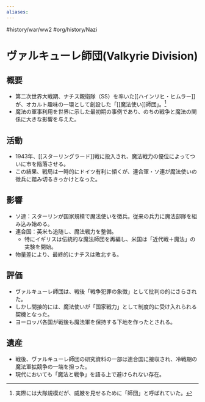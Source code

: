 ```yaml
---
aliases:
---
```

#history/war/ww2 #org/history/Nazi
# ヴァルキューレ師団(Valkyrie Division)

## 概要
- 第二次世界大戦期、ナチス親衛隊（SS）を率いた[[ハインリヒ・ヒムラー]]が、オカルト趣味の一環として創設した「[[魔法使い]]師団」。[^1]
- 魔法の軍事利用を世界に示した最初期の事例であり、のちの戦争と魔法の関係に大きな影響を与えた。

## 活動
- 1943年、[[スターリングラード]]戦に投入され、魔法戦力の優位によってついに市を陥落させる。
- この結果、戦局は一時的にドイツ有利に傾くが、連合軍・ソ連が魔法使いの徴兵に踏み切るきっかけとなった。

## 影響
- ソ連：スターリンが国家規模で魔法使いを徴兵。従来の兵力に魔法部隊を組み込み始める。
- 連合国：英米も追随し、魔法戦力を整備。
	- 特にイギリスは伝統的な魔法師団を再編し、米国は「近代戦＋魔法」の実験を開始。
- 物量差により、最終的にナチスは敗北する。

## 評価
- ヴァルキューレ師団は、戦後「戦争犯罪の象徴」として批判の的にさらされた。
- しかし間接的には、魔法使いが「国家戦力」として制度的に受け入れられる契機となった。
- ヨーロッパ各国が戦後も魔法軍を保持する下地を作ったとされる。

## 遺産
- 戦後、ヴァルキューレ師団の研究資料の一部は連合国に接収され、冷戦期の魔法軍拡競争の一端を担った。
- 現代においても「魔法と戦争」を語る上で避けられない存在。

[^1]: 実際には大隊規模だが、威厳を見せるために「師団」と呼ばれていた。
